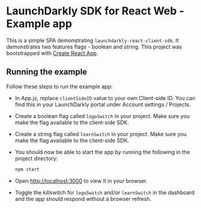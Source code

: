 # LaunchDarkly SDK for React Web - Example app

This is a simple SPA demonstrating `launchdarkly-react-client-sdk`. It demonstrates two features flags - boolean and string. This project was bootstrapped with [Create React App](https://github.com/facebook/create-react-app).

## Running the example

Follow these steps to run the example app:

- In App.js, replace `clientSideID` value to your own Client-side ID. You can find
  this in your LaunchDarkly portal under Account settings / Projects.

- Create a boolean flag called `logoSwitch` in your project. Make sure you
  make the flag available to the client-side SDK.

- Create a string flag called `learnSwitch` in your project. Make sure you
  make the flag available to the client-side SDK.

- You should now be able to start the app by running the following in the project directory:

  ```sh
  npm start
  ```

- Open [http://localhost:3000](http://localhost:3000) to view it in your browser.

- Toggle the killswitch for `logoSwitch` and/or `learnSwitch` in the dashboard and the
  app should respond without a browser refresh.
